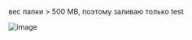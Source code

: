 вес папки > 500 MB, поэтому заливаю только test


![image](https://github.com/user-attachments/assets/704d3df9-8c15-40a7-af01-25da7e447d02)

